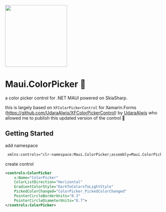 <img src="https://raw.githubusercontent.com/nor0x/Maui.ColorPicker/main/art/icon.png" width="200px" />

# Maui.ColorPicker 🎨
a color picker control for .NET MAUI powered on SkiaSharp.

this is largely based on `XFColorPickerControl` for Xamarin.Forms (https://github.com/UdaraAlwis/XFColorPickerControl) by [UdaraAlwis](https://github.com/UdaraAlwis) who allowed me to publish this updated version of the control 🙌

## Getting Started
add namespace
```xml
 xmlns:controls="clr-namespace:Maui.ColorPicker;assembly=Maui.ColorPicker"
```
create control
```xml
<controls:ColorPicker
    x:Name="ColorPicker"
    ColorListDirection="Horizontal"
    GradientColorStyle="DarkToColorsToLightStyle"
    PickedColorChanged="ColorPicker_PickedColorChanged"
    PointerCircleBorderUnits="0.3"
    PointerCircleDiameterUnits="0.7">
</controls:ColorPicker>
```